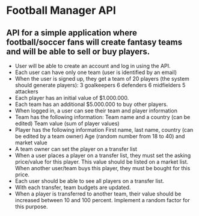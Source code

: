 # Football Manager API

## API for a simple application where football/soccer fans will create fantasy teams and will be able to sell or buy players.
- User will be able to create an account and log in using the API.
- Each user can have only one team (user is identified by an email)
- When the user is signed up, they get a team of 20 players (the system should generate players):
    3 goalkeepers
    6 defenders
    6 midfielders
    5 attackers
- Each player has an initial value of $1.000.000.
- Each team has an additional $5.000.000 to buy other players.
- When logged in, a user can see their team and player information
- Team has the following information:
    Team name and a country (can be edited)
    Team value (sum of player values)
- Player has the following information
    First name, last name, country (can be edited by a team owner)
    Age (random number from 18 to 40) and market value
- A team owner can set the player on a transfer list
- When a user places a player on a transfer list, they must set the asking price/value for this player. This value should be listed on a market list. When another user/team buys this player, they must be bought for this price.
- Each user should be able to see all players on a transfer list.
- With each transfer, team budgets are updated.
- When a player is transferred to another team, their value should be increased between 10 and 100 percent. Implement a random factor for this purpose.
